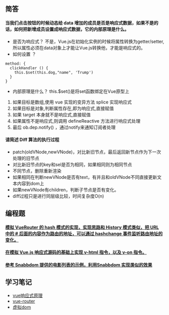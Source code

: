 ## 简答
#### 当我们点击按钮的时候动态给 data 增加的成员是否是响应式数据，如果不是的话，如何把新增成员设置成响应式数据，它的内部原理是什么。
- 是否为响应式？
不是，Vue.js在初始化实例的时候将属性转换为getter/setter,所以属性必须在data对象上才能让Vue.js转换他，才能是响应式的。
- 如何设置 ？
```
method: {
  clickHandler () {
    this.$set(this.dog,"name", 'Trump')
  }
}
```
- 内部原理是什么？
this.$set()是将set函数绑定在Vue原型上

1. 如果目标是数组,使用 vue 实现的变异方法 splice 实现响应式
2. 如果目标是对象,判断属性存在,即为响应式,直接赋值
3. 如果 target 本身就不是响应式,直接赋值
4. 如果属性不是响应式,则调用 defineReactive 方法进行响应式处理
5. 最后 ob.dep.notify() ，通过notify来通知订阅者处理

#### 请简述 Diff 算法的执行过程
- patch(oldVNode,newVNode)，对比新旧节点，最后返回新节点作为下一次处理的旧节点
- 对比新旧节点的key和sel是否为相同，如果相同则为相同节点
- 不同节点，删除重新渲染
- 如果相同在判断newVNode是否有text，有并且和oldVNode不同直接更新文本内容到dom上
- 如果newVNode有children，判断子节点是否有变化。
- diff过程只是进行同层级比较，时间复杂度O(n)

## 编程题
#### [模拟 VueRouter 的 hash 模式的实现，实现思路和 History 模式类似，把 URL 中的 # 后面的内容作为路由的地址，可以通过 hashchange 事件监听路由地址的变化。](./code/hash-router/src/myrouter/index.js)
#### [在模拟 Vue.js 响应式源码的基础上实现 v-html 指令，以及 v-on 指令。](./code/vueResponsive/compiler.js)
#### [参考 Snabbdom 提供的电影列表的示例，利用Snabbdom 实现类似的效果](./code/snabbdom/index.html)

## 学习笔记
- [vue响应式原理](https://juejin.cn/post/6916433672820228110/)
- [vue-router](https://juejin.cn/post/6910002454713073672)
- [虚拟dom](https://www.processon.com/diagraming/5ff2c7c85653bb21c1b8b9f0)
